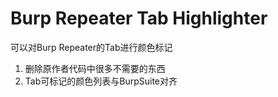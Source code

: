 # Burp Repeater Tab Highlighter

可以对Burp Repeater的Tab进行颜色标记

1. 删除原作者代码中很多不需要的东西
2. Tab可标记的颜色列表与BurpSuite对齐
